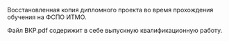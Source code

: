 Восстановленная копия дипломного проекта во время прохождения обучения на ФСПО ИТМО.

Файл ВКР.pdf содерижит в себе выпускную квалификационную работу.